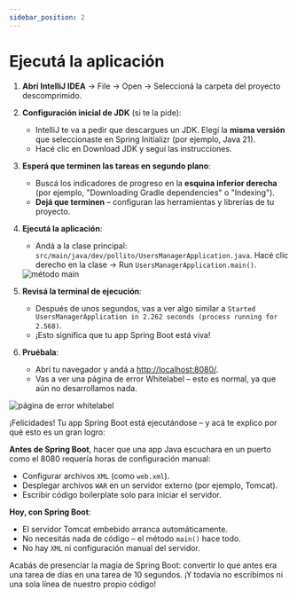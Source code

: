 ```yaml
---
sidebar_position: 2
---
```


# Ejecutá la aplicación

1. **Abrí IntelliJ IDEA** → File → Open → Seleccioná la carpeta del proyecto descomprimido.
2. **Configuración inicial de JDK** (si te la pide):
   * IntelliJ te va a pedir que descargues un JDK. Elegí la **misma versión** que seleccionaste en Spring Initializr (por ejemplo, Java 21).
   * Hacé clic en Download JDK y seguí las instrucciones.
3. **Esperá que terminen las tareas en segundo plano**:
   * Buscá los indicadores de progreso en la **esquina inferior derecha** (por ejemplo, "Downloading Gradle dependencies" o "Indexing").
   * **Dejá que terminen** – configuran las herramientas y librerías de tu proyecto.
4. **Ejecutá la aplicación**:
   * Andá a la clase principal: `src/main/java/dev/pollito/UsersManagerApplication.java`. Hacé clic derecho en la clase → Run `UsersManagerApplication.main()`.

    <div>
       <img src={require('@site/static/img/lets-create-a-spring-boot-project/main.png').default} alt="método main" />
    </div>

5. **Revisá la terminal de ejecución**:
   * Después de unos segundos, vas a ver algo similar a `Started UsersManagerApplication in 2.262 seconds (process running for 2.568)`.
   * ¡Esto significa que tu app Spring Boot está viva!
6. **Pruébala**:
   * Abrí tu navegador y andá a [http://localhost:8080/](http://localhost:8080/).
   * Vas a ver una página de error Whitelabel – esto es normal, ya que aún no desarrollamos nada.

<div>
   <img src={require('@site/static/img/lets-create-a-spring-boot-project/whitelabel.png').default} alt="página de error whitelabel" />
</div>

¡Felicidades! Tu app Spring Boot está ejecutándose – y acá te explico por qué esto es un gran logro:

**Antes de Spring Boot**, hacer que una app Java escuchara en un puerto como el 8080 requería horas de configuración manual:

* Configurar archivos `XML` (como `web.xml`).
* Desplegar archivos `WAR` en un servidor externo (por ejemplo, Tomcat).
* Escribir código boilerplate solo para iniciar el servidor.

**Hoy, con Spring Boot**:

* El servidor Tomcat embebido arranca automáticamente.
* No necesitás nada de código – el método `main()` hace todo.
* No hay `XML` ni configuración manual del servidor.

Acabás de presenciar la magia de Spring Boot: convertir lo que antes era una tarea de días en una tarea de 10 segundos. ¡Y todavía no escribimos ni una sola línea de nuestro propio código!